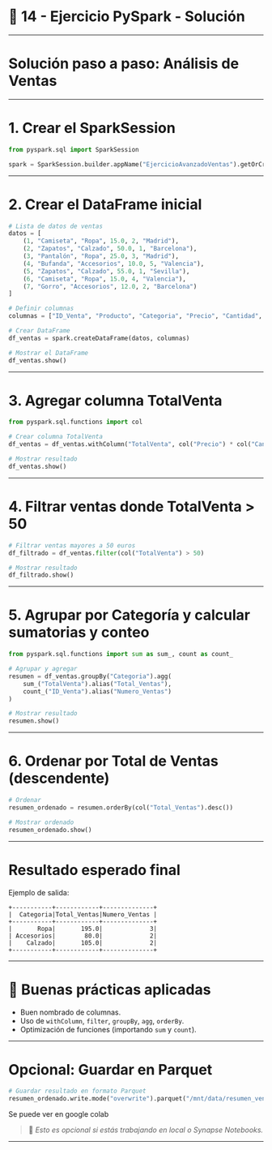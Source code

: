 # 📂 14 - Ejercicio PySpark - Solución

---

# Solución paso a paso: Análisis de Ventas

---

# 1. Crear el SparkSession

```python
from pyspark.sql import SparkSession

spark = SparkSession.builder.appName("EjercicioAvanzadoVentas").getOrCreate()
```

---

# 2. Crear el DataFrame inicial

```python
# Lista de datos de ventas
datos = [
    (1, "Camiseta", "Ropa", 15.0, 2, "Madrid"),
    (2, "Zapatos", "Calzado", 50.0, 1, "Barcelona"),
    (3, "Pantalón", "Ropa", 25.0, 3, "Madrid"),
    (4, "Bufanda", "Accesorios", 10.0, 5, "Valencia"),
    (5, "Zapatos", "Calzado", 55.0, 1, "Sevilla"),
    (6, "Camiseta", "Ropa", 15.0, 4, "Valencia"),
    (7, "Gorro", "Accesorios", 12.0, 2, "Barcelona")
]

# Definir columnas
columnas = ["ID_Venta", "Producto", "Categoria", "Precio", "Cantidad", "Ciudad"]

# Crear DataFrame
df_ventas = spark.createDataFrame(datos, columnas)

# Mostrar el DataFrame
df_ventas.show()
```

---

# 3. Agregar columna TotalVenta

```python
from pyspark.sql.functions import col

# Crear columna TotalVenta
df_ventas = df_ventas.withColumn("TotalVenta", col("Precio") * col("Cantidad"))

# Mostrar resultado
df_ventas.show()
```

---

# 4. Filtrar ventas donde TotalVenta > 50

```python
# Filtrar ventas mayores a 50 euros
df_filtrado = df_ventas.filter(col("TotalVenta") > 50)

# Mostrar resultado
df_filtrado.show()
```

---

# 5. Agrupar por Categoría y calcular sumatorias y conteo

```python
from pyspark.sql.functions import sum as sum_, count as count_

# Agrupar y agregar
resumen = df_ventas.groupBy("Categoria").agg(
    sum_("TotalVenta").alias("Total_Ventas"),
    count_("ID_Venta").alias("Numero_Ventas")
)

# Mostrar resultado
resumen.show()
```

---

# 6. Ordenar por Total de Ventas (descendente)

```python
# Ordenar
resumen_ordenado = resumen.orderBy(col("Total_Ventas").desc())

# Mostrar ordenado
resumen_ordenado.show()
```

---

# Resultado esperado final

Ejemplo de salida:

```
+-----------+------------+--------------+
|  Categoria|Total_Ventas|Numero_Ventas |
+-----------+------------+--------------+
|       Ropa|       195.0|             3|
| Accesorios|        80.0|             2|
|    Calzado|       105.0|             2|
+-----------+------------+--------------+
```

---

# 📘 Buenas prácticas aplicadas

- Buen nombrado de columnas.
- Uso de `withColumn`, `filter`, `groupBy`, `agg`, `orderBy`.
- Optimización de funciones (importando `sum` y `count`).

---

# Opcional: Guardar en Parquet

```python
# Guardar resultado en formato Parquet
resumen_ordenado.write.mode("overwrite").parquet("/mnt/data/resumen_ventas")
```
Se puede ver en google colab

> 🔸 *Esto es opcional si estás trabajando en local o Synapse Notebooks.*

---
